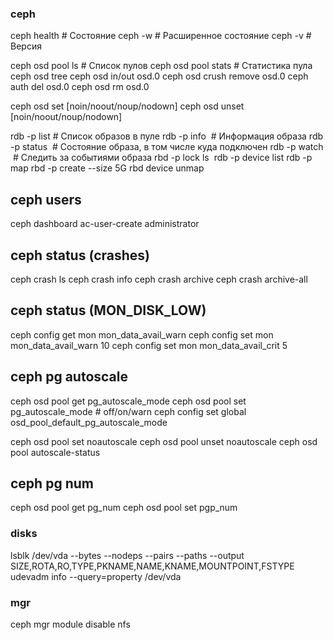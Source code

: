 ### ceph

ceph health		# Состояние
ceph -w 		# Расширенное состояние
ceph -v			# Версия

ceph osd pool ls 			      # Список пулов
ceph osd pool stats <pool>	# Статистика пула
ceph osd tree
ceph osd in/out osd.0
ceph osd crush remove osd.0
ceph auth del osd.0
ceph osd rm osd.0

ceph osd set [noin/noout/noup/nodown]
ceph osd unset [noin/noout/noup/nodown]

rdb -p <pool> list				    # Список образов в пуле
rdb -p <pool> info <image>		# Информация образа
rdb -p <pool> status <image>	# Состояние образа, в том числе куда подключен
rdb -p <pool> watch <image>		# Следить за событиями образа
rbd -p <pool> lock ls <image>
rdb -p <pool> device list
rdb -p <pool> map <image-id>
rbd -p <pool> create <name> --size 5G
rbd device unmap <device>

## ceph users
ceph dashboard ac-user-create <username> <password> administrator

## ceph status (crashes)
ceph crash ls
ceph crash info <id>
ceph crash archive <id>
ceph crash archive-all

## ceph status (MON_DISK_LOW)
ceph config get mon mon_data_avail_warn
ceph config set mon mon_data_avail_warn 10
ceph config set mon mon_data_avail_crit 5

## ceph pg autoscale
ceph osd pool get <pool> pg_autoscale_mode
ceph osd pool set <pool> pg_autoscale_mode <mode>  # off/on/warn
ceph config set global osd_pool_default_pg_autoscale_mode <mode>

ceph osd pool set noautoscale
ceph osd pool unset noautoscale
ceph osd pool autoscale-status

## ceph pg num
ceph osd pool get <pool> pg_num
ceph osd pool set <pool> pgp_num <pgs>

### disks
lsblk /dev/vda --bytes --nodeps --pairs --paths --output SIZE,ROTA,RO,TYPE,PKNAME,NAME,KNAME,MOUNTPOINT,FSTYPE
udevadm info --query=property /dev/vda

### mgr
ceph mgr module disable nfs
